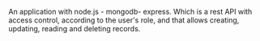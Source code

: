 An application with node.js - mongodb- express. Which is a rest API with access control, according to the user's role, and that allows creating, updating, reading and deleting records.
